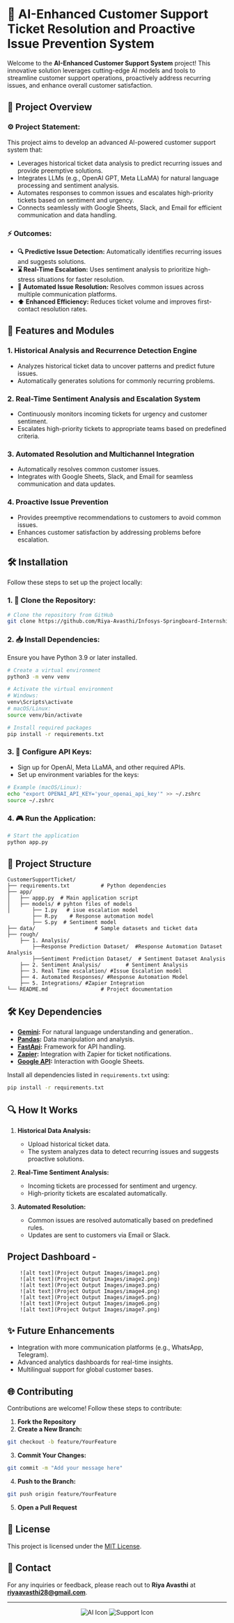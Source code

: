 # 📄 AI-Enhanced Customer Support Ticket Resolution and Proactive Issue Prevention System

Welcome to the **AI-Enhanced Customer Support System** project! This innovative solution leverages cutting-edge AI models and tools to streamline customer support operations, proactively address recurring issues, and enhance overall customer satisfaction.

## 🚀 Project Overview

### ⚙️ Project Statement:
This project aims to develop an advanced AI-powered customer support system that:
- Leverages historical ticket data analysis to predict recurring issues and provide preemptive solutions.
- Integrates LLMs (e.g., OpenAI GPT, Meta LLaMA) for natural language processing and sentiment analysis.
- Automates responses to common issues and escalates high-priority tickets based on sentiment and urgency.
- Connects seamlessly with Google Sheets, Slack, and Email for efficient communication and data handling.

### ⚡ Outcomes:
- **🔍 Predictive Issue Detection:** Automatically identifies recurring issues and suggests solutions.
- **⌛ Real-Time Escalation:** Uses sentiment analysis to prioritize high-stress situations for faster resolution.
- **📨 Automated Issue Resolution:** Resolves common issues across multiple communication platforms.
- **⬆️ Enhanced Efficiency:** Reduces ticket volume and improves first-contact resolution rates.

## 🔧 Features and Modules

### 1. Historical Analysis and Recurrence Detection Engine
- Analyzes historical ticket data to uncover patterns and predict future issues.
- Automatically generates solutions for commonly recurring problems.

### 2. Real-Time Sentiment Analysis and Escalation System
- Continuously monitors incoming tickets for urgency and customer sentiment.
- Escalates high-priority tickets to appropriate teams based on predefined criteria.

### 3. Automated Resolution and Multichannel Integration
- Automatically resolves common customer issues.
- Integrates with Google Sheets, Slack, and Email for seamless communication and data updates.

### 4. Proactive Issue Prevention
- Provides preemptive recommendations to customers to avoid common issues.
- Enhances customer satisfaction by addressing problems before escalation.

## 🛠️ Installation

Follow these steps to set up the project locally:

### 1. **🔄 Clone the Repository:**
```bash
# Clone the repository from GitHub
git clone https://github.com/Riya-Avasthi/Infosys-Springboard-Internship.git
```

### 2. **📥 Install Dependencies:**
Ensure you have Python 3.9 or later installed.
```bash
# Create a virtual environment
python3 -m venv venv

# Activate the virtual environment
# Windows:
venv\Scripts\activate
# macOS/Linux:
source venv/bin/activate

# Install required packages
pip install -r requirements.txt
```

### 3. **🔑 Configure API Keys:**
- Sign up for OpenAI, Meta LLaMA, and other required APIs.
- Set up environment variables for the keys:
```bash
# Example (macOS/Linux):
echo "export OPENAI_API_KEY='your_openai_api_key'" >> ~/.zshrc
source ~/.zshrc
```

### 4. **🎮 Run the Application:**
```bash
# Start the application
python app.py
```

## 📀 Project Structure
```
CustomerSupportTicket/
├── requirements.txt          # Python dependencies
├── app/                    
│   ├── appp.py  # Main application script
│   ├── models/ # pyhton files of models
│       ├── I.py   # isue escalation model
        ├── R.py    # Response automation model
        ├── S.py  # Sentiment model
├── data/                   # Sample datasets and ticket data
├── rough/
    ├── 1. Analysis/
        ├──Response Prediction Dataset/  #Response Automation Dataset Analysis
        ├──Sentiment Prediction Dataset/  # Sentiment Dataset Analysis
    ├── 2. Sentiment Analysis/        # Sentiment Analysis
    ├── 3. Real Time escalation/ #Issue Escalation model
    ├── 4. Automated Responses/ #Response Automation Model
    ├── 5. Integrations/ #Zapier Integration                
└── README.md                 # Project documentation
```

## 🛠️ Key Dependencies
- **[Gemini](https://ai.google.dev/):** For natural language understanding and generation..
- **[Pandas](https://pandas.pydata.org/):** Data manipulation and analysis.
- **[FastApi](https://fastapi.tiangolo.com/):** Framework for API handling.
- **[Zapier](https://zapier.com/app/home):** Integration with Zapier for ticket notifications.
- **[Google API](https://developers.google.com/sheets/api):** Interaction with Google Sheets.

Install all dependencies listed in `requirements.txt` using:
```bash
pip install -r requirements.txt
```

## 🔍 How It Works

1. **Historical Data Analysis:**
   - Upload historical ticket data.
   - The system analyzes data to detect recurring issues and suggests proactive solutions.

2. **Real-Time Sentiment Analysis:**
   - Incoming tickets are processed for sentiment and urgency.
   - High-priority tickets are escalated automatically.

3. **Automated Resolution:**
   - Common issues are resolved automatically based on predefined rules.
   - Updates are sent to customers via Email or Slack.

## Project Dashboard - 
        ![alt text](Project Output Images/image1.png)
        ![alt text](Project Output Images/image2.png)
        ![alt text](Project Output Images/image3.png)
        ![alt text](Project Output Images/image4.png)
        ![alt text](Project Output Images/image5.png)
        ![alt text](Project Output Images/image6.png)
        ![alt text](Project Output Images/image7.png)
## ✨ Future Enhancements
- Integration with more communication platforms (e.g., WhatsApp, Telegram).
- Advanced analytics dashboards for real-time insights.
- Multilingual support for global customer bases.

## 🌐 Contributing
Contributions are welcome! Follow these steps to contribute:

1. **Fork the Repository**
2. **Create a New Branch:**
```bash
git checkout -b feature/YourFeature
```
3. **Commit Your Changes:**
```bash
git commit -m "Add your message here"
```
4. **Push to the Branch:**
```bash
git push origin feature/YourFeature
```
5. **Open a Pull Request**

## 📘 License
This project is licensed under the [MIT License](LICENSE).

## 📧 Contact
For any inquiries or feedback, please reach out to **Riya Avasthi** at **riyaavasthi28@gmail.com**.

---

<div align="center">
  <img src="https://img.icons8.com/color/48/000000/ai.png" alt="AI Icon" /> 
  <img src="https://img.icons8.com/color/48/000000/customer-support.png" alt="Support Icon" />
</div>
